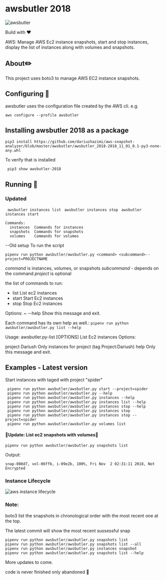 # awsbutler 2018
![awsbutler](butler.png)

Build with :heart:

AWS: Manage AWS Ec2 instance snapshots, start and stop instances, display the list of instances along with volumes and snapshots.

## About:pencil2:

This project uses boto3 to manage AWS EC2 instance snapshots.

## Configuring :wrench:

awsbutler uses the configuration file created by the AWS cli. e.g.

`aws configure --profile awsbutler`

## Installing awsbutler 2018 as a package

`pip3 install
https://github.com/dariushazimi/aws-snapshot-analyzer/blob/master/awsbutler/awsbutler_2018-2018_11_01_0.1-py3-none-any.whl
`

To verify that is installed

` pip3 show awsbutler-2018`


## Running :rocket:
### Updated

` awsbutler instances list`
` awsbutler instances stop`
` awsbutler instances start`
```
Commands:
  instances  Commands for instances
  snapshots  Commands for snapshots
  volumes    Commands for volumes
  ```

--Old setup
To run the script

`pipenv run python awsbutler/awsbutler.py <command> <subcommand>--project=PROJECTNAME`

*command* is instances, volumes, or snapshots
*subcommand*  - depends on the command
*project* is optional 

the list of commands to run:
-   list   List ec2 instances
-   start  Start Ec2 instances
-   stop   Stop Ec2 instances

Options:
~ --help  Show this message and exit.



Each command has its own help as well.:
`pipenv run python awsbutler/awsbutler.py list --help`

Usage:
awsbutler.py-list [OPTIONS]
List Ec2 instances
Options:

project Dariush Only instances for project (tag Project:Dariush)
help            Only this message and exit.

## Examples - Latest version
 Start instances with taged with project "spider"
```
 pipenv run python awsbutler/awsbutler.py start --project=spider
 pipenv run python awsbutler/awsbutler.py --help
 pipenv run python awsbutler/awsbutler.py instances --help
 pipenv run python awsbutler/awsbutler.py instances list --help
 pipenv run python awsbutler/awsbutler.py instances stop --help
 pipenv run python awsbutler/awsbutler.py instances stop
 pipenv run python awsbutler/awsbutler.py instances stop --project=spider
 pipenv run python awsbutler/awsbutler.py volumes list

 ```

 #### :rotating_light:Update: List ec2 snapshots with volumes:rotating_light:

  ```
  pipenv run python awsbutler/awsbutler.py snapshots list
  ```
  Output:
```  
snap-008d7, vol-06ffb, i-09e2b, 100%, Fri Nov  2 02:31:11 2018, Not Encrypted
```

### Instance Lifecycle

![aws instance lifecycle](https://docs.aws.amazon.com/AWSEC2/latest/UserGuide/images/instance_lifecycle.png)

### Note: 
boto3 list the snapshots in chronological order with the most recent one at the top.

The latest commit will show the most recent sussessful snap
```
pipenv run python awsbutler/awsbutler.py snapshots list
pipenv run python awsbutler/awsbutler.py snapshots list --all
pipenv run python awsbutler/awsbutler.py instances snapshot
pipenv run python awsbutler/awsbutler.py snapshots list --help
```
More updates to come.

code is never finished only abandoned :art:
